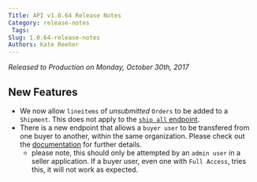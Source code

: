 ```yaml
---
Title: API v1.0.64 Release Notes
Category: release-notes
 Tags: 
Slug: 1.0.64-release-notes
Authors: Kate Reeher
---
```


_Released to Production on Monday, October 30th, 2017_

## New Features
- We now allow `lineitems` of *unsubmitted* `Orders` to be added to a `Shipment`. This does not apply to the [`ship all` endpoint](http://qa-documentation.ordercloud.io/api-reference#Orders_Ship).
- There is a new endpoint that allows a `buyer user` to be transfered from one buyer to another, within the same organization. Please check out the [documentation](http://qa-documentation.ordercloud.io/api-reference#Users_Move) for further details.
  * please note, this should only be attempted by an `admin user` in a seller application. If a buyer user, even one with `Full Access`, tries this, it will not work as expected. 
